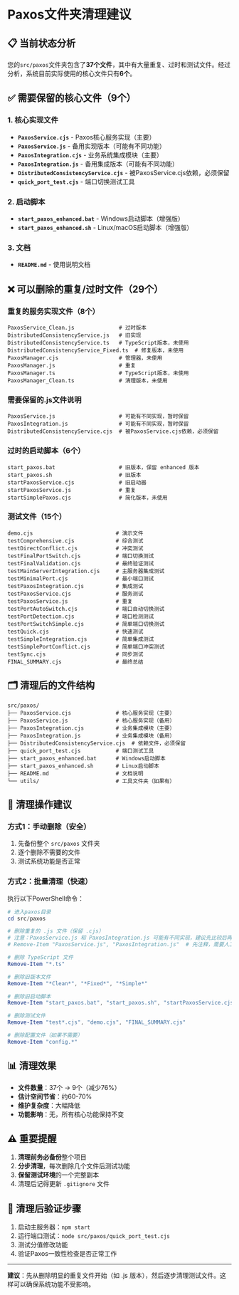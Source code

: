 # Paxos文件夹清理建议

## 📋 当前状态分析

您的`src/paxos`文件夹包含了**37个文件**，其中有大量重复、过时和测试文件。经过分析，系统目前实际使用的核心文件只有**6个**。

## ✅ 需要保留的核心文件（9个）

### 1. 核心实现文件
- **`PaxosService.cjs`** - Paxos核心服务实现（主要）
- **`PaxosService.js`** - 备用实现版本（可能有不同功能）
- **`PaxosIntegration.cjs`** - 业务系统集成模块（主要）
- **`PaxosIntegration.js`** - 备用集成版本（可能有不同功能）
- **`DistributedConsistencyService.cjs`** - 被PaxosService.cjs依赖，必须保留
- **`quick_port_test.cjs`** - 端口切换测试工具

### 2. 启动脚本
- **`start_paxos_enhanced.bat`** - Windows启动脚本（增强版）
- **`start_paxos_enhanced.sh`** - Linux/macOS启动脚本（增强版）

### 3. 文档
- **`README.md`** - 使用说明文档

## ❌ 可以删除的重复/过时文件（29个）

### 重复的服务实现文件（8个）
```
PaxosService_Clean.js              # 过时版本
DistributedConsistencyService.js   # 旧实现
DistributedConsistencyService.ts   # TypeScript版本，未使用
DistributedConsistencyService_Fixed.ts  # 修复版本，未使用
PaxosManager.cjs                   # 管理器，未使用
PaxosManager.js                    # 重复
PaxosManager.ts                    # TypeScript版本，未使用
PaxosManager_Clean.ts              # 清理版本，未使用
```

### 需要保留的.js文件说明
```
PaxosService.js                    # 可能有不同实现，暂时保留
PaxosIntegration.js                # 可能有不同实现，暂时保留
DistributedConsistencyService.cjs  # 被PaxosService.cjs依赖，必须保留
```

### 过时的启动脚本（6个）
```
start_paxos.bat                    # 旧版本，保留 enhanced 版本
start_paxos.sh                     # 旧版本
startPaxosService.cjs              # 旧启动器
startPaxosService.js               # 重复
startSimplePaxos.cjs               # 简化版本，未使用
```

### 测试文件（15个）
```
demo.cjs                          # 演示文件
testComprehensive.cjs             # 综合测试
testDirectConflict.cjs            # 冲突测试
testFinalPortSwitch.cjs           # 端口切换测试
testFinalValidation.cjs           # 最终验证测试
testMainServerIntegration.cjs     # 主服务器集成测试
testMinimalPort.cjs               # 最小端口测试
testPaxosIntegration.cjs          # 集成测试
testPaxosService.cjs              # 服务测试
testPaxosService.js               # 重复
testPortAutoSwitch.cjs            # 端口自动切换测试
testPortDetection.cjs             # 端口检测测试
testPortSwitchSimple.cjs          # 简单端口切换测试
testQuick.cjs                     # 快速测试
testSimpleIntegration.cjs         # 简单集成测试
testSimplePortConflict.cjs        # 简单端口冲突测试
testSync.cjs                      # 同步测试
FINAL_SUMMARY.cjs                 # 最终总结
```

## 🗂️ 清理后的文件结构

```
src/paxos/
├── PaxosService.cjs              # 核心服务实现（主要）
├── PaxosService.js               # 核心服务实现（备用）
├── PaxosIntegration.cjs          # 业务集成模块（主要）
├── PaxosIntegration.js           # 业务集成模块（备用）
├── DistributedConsistencyService.cjs  # 依赖文件，必须保留
├── quick_port_test.cjs           # 端口测试工具
├── start_paxos_enhanced.bat      # Windows启动脚本
├── start_paxos_enhanced.sh       # Linux启动脚本
├── README.md                     # 文档说明
└── utils/                        # 工具文件夹（如果有）
```

## 🔧 清理操作建议

### 方式1：手动删除（安全）
1. 先备份整个 `src/paxos` 文件夹
2. 逐个删除不需要的文件
3. 测试系统功能是否正常

### 方式2：批量清理（快速）
执行以下PowerShell命令：

```powershell
# 进入paxos目录
cd src/paxos

# 删除重复的 .js 文件（保留 .cjs）
# 注意：PaxosService.js 和 PaxosIntegration.js 可能有不同实现，建议先比较后再决定
# Remove-Item "PaxosService.js", "PaxosIntegration.js"  # 先注释，需要人工确认

# 删除 TypeScript 文件
Remove-Item "*.ts"

# 删除旧版本文件
Remove-Item "*Clean*", "*Fixed*", "*Simple*"

# 删除旧启动脚本
Remove-Item "start_paxos.bat", "start_paxos.sh", "startPaxosService.cjs", "startSimplePaxos.cjs"

# 删除测试文件
Remove-Item "test*.cjs", "demo.cjs", "FINAL_SUMMARY.cjs"

# 删除配置文件（如果不需要）
Remove-Item "config.*"
```

## 📊 清理效果

- **文件数量**：37个 → 9个（减少76%）
- **估计空间节省**：约60-70%
- **维护复杂度**：大幅降低
- **功能影响**：无，所有核心功能保持不变

## ⚠️ 重要提醒

1. **清理前务必备份**整个项目
2. **分步清理**，每次删除几个文件后测试功能
3. **保留测试环境**的一个完整副本
4. 清理后记得更新 `.gitignore` 文件

## 🧪 清理后验证步骤

1. 启动主服务器：`npm start`
2. 运行端口测试：`node src/paxos/quick_port_test.cjs`
3. 测试分值修改功能
4. 验证Paxos一致性检查是否正常工作

---

**建议**：先从删除明显的重复文件开始（如 .js 版本），然后逐步清理测试文件。这样可以确保系统功能不受影响。
